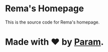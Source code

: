 # Rema's Homepage
This is the source code for Rema's homepage.

# Made with ❤️ by [Param](https://www.paramsid.com).